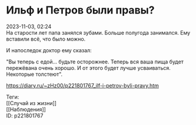 Ильф и Петров были правы?
==========================

   
 2023-11-03, 02:24   
  На старости лет папа занялся зубами. Больше полугода занимался. Ему вставили всё, что было можно.   
   
 И напоследок доктор ему сказал:   
   
 "Вы теперь с едой... будьте осторожнее. Теперь вся ваша пища будет пережёвана очень хорошо. И от этого будет лучше усваиваться. Некоторые толстеют".   
    
 <https://diary.ru/~zHz00/p221801767_ilf-i-petrov-byli-pravy.htm>   
   
 Теги:   
 [[Случай из жизни]]   
 [[Наблюдения]]   
 ID: p221801767